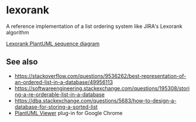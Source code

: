 # lexorank
A reference implementation of a list ordering system like JIRA's Lexorank algorithm

[Lexorank PlantUML sequence diagram](sequence.uml)

## See also
* https://stackoverflow.com/questions/9536262/best-representation-of-an-ordered-list-in-a-database/49956113
* https://softwareengineering.stackexchange.com/questions/195308/storing-a-re-orderable-list-in-a-database
* https://dba.stackexchange.com/questions/5683/how-to-design-a-database-for-storing-a-sorted-list
* [PlantUML Viewer](https://chrome.google.com/webstore/detail/plantuml-viewer/legbfeljfbjgfifnkmpoajgpgejojooj?hl=en) plug-in for Google Chrome
